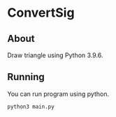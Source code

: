 # ConvertSig
## About
Draw triangle using Python 3.9.6.
## Running
You can run program using python.
```
python3 main.py
```
